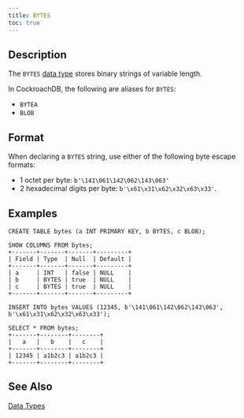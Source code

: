```yaml
---
title: BYTES
toc: true
---
```


## Description

The `BYTES` [data type](data-types.html) stores binary strings of variable length.

In CockroachDB, the following are aliases for `BYTES`: 

- `BYTEA` 
- `BLOB` 

## Format

When declaring a `BYTES` string, use either of the following byte escape formats:

- 1 octet per byte: `b'\141\061\142\062\143\063'`
- 2 hexadecimal digits per byte: `b'\x61\x31\x62\x32\x63\x33'`. 

## Examples

~~~
CREATE TABLE bytes (a INT PRIMARY KEY, b BYTES, c BLOB);

SHOW COLUMNS FROM bytes;
+-------+-------+-------+---------+
| Field | Type  | Null  | Default |
+-------+-------+-------+---------+
| a     | INT   | false | NULL    |
| b     | BYTES | true  | NULL    |
| c     | BYTES | true  | NULL    |
+-------+-------+-------+---------+

INSERT INTO bytes VALUES (12345, b'\141\061\142\062\143\063', b'\x61\x31\x62\x32\x63\x33');

SELECT * FROM bytes;
+-------+--------+--------+
|   a   |   b    |   c    |
+-------+--------+--------+
| 12345 | a1b2c3 | a1b2c3 |
+-------+--------+--------+
~~~

## See Also

[Data Types](data-types.html)